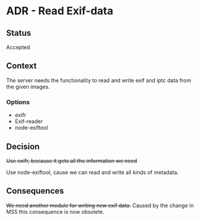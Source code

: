 # ADR - Read Exif-data

## Status

Accepted

## Context

The server needs the functionality to read and write exif and iptc data from the given images. 

### Options

- exifr
- Exif-reader
- node-exiftool

## Decision

~~Use exifr, because it gets all the information we need~~ 

Use node-exiftool, cause we can read and write all kinds of metadata.

## Consequences

~~We need another module for writing new exif data.~~ Caused by the change in MS5 this consequence is now obsolete.
